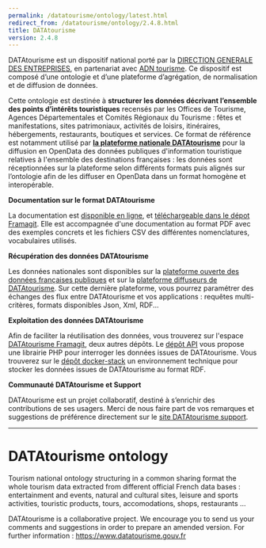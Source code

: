 ```yaml
---
permalink: /datatourisme/ontology/latest.html
redirect_from: /datatourisme/ontology/2.4.8.html
title: DATAtourisme
version: 2.4.8
---
```


DATAtourisme est un dispositif national porté par la [DIRECTION GENERALE DES ENTREPRISES](https://www.entreprises.gouv.fr/fr/la-direction-generale-des-entreprises-dge), en partenariat avec [ADN tourisme](https://www.adn-tourisme.fr/). Ce dispositif est composé d’une ontologie et d’une plateforme d’agrégation, de normalisation et de diffusion de données.

Cette ontologie est destinée à **structurer les données décrivant l’ensemble des points d’intérêts touristiques** recensés par les Offices de Tourisme, Agences Départementales et Comités Régionaux du Tourisme : fêtes et manifestations, sites patrimoniaux, activités de loisirs, itinéraires, hébergements, restaurants, boutiques et services. Ce format de référence est notamment utilisé par [**la plateforme nationale DATAtourisme**](https://www.datatourisme.gouv.fr/) pour la diffusion en OpenData des données publiques d'information touristique relatives à l'ensemble des destinations françaises : les données sont réceptionnées sur la plateforme selon différents formats puis alignés sur l’ontologie afin de les diffuser en OpenData dans un format homogène et interopérable.

**Documentation sur le format DATAtourisme**

La documentation est [disponible en ligne](https://www.datatourisme.gouv.fr/ontology/core/), et [téléchargeable dans le dépot Framagit](https://framagit.org/datatourisme/ontology/). Elle est accompagnée d'une documentation au format PDF avec des exemples concrets et les fichiers CSV des différentes nomenclatures, vocabulaires utilisés.

**Récupération des données DATAtourisme**

Les données nationales sont disponibles sur la [plateforme ouverte des données françaises publiques](https://www.data.gouv.fr/fr/datasets/datatourisme-la-base-nationale-des-donnees-du-tourisme-en-open-data/) et sur la [plateforme diffuseurs de DATAtourisme](https://diffuseur.datatourisme.gouv.fr/fr/login). Sur cette dernière plateforme, vous pourrez paramétrer des échanges des flux entre DATAtourisme et vos applications : requêtes multi-critères, formats disponibles Json, Xml, RDF... 

**Exploitation des données DATAtourisme**

Afin de faciliter la réutilisation des données, vous trouverez sur l'espace [DATAtourisme Framagit](https://framagit.org/datatourisme), deux autres dépôts. Le [dépôt API](https://framagit.org/datatourisme/api) vous propose une librairie PHP pour interroger les données issues de DATAtourisme. Vous trouverez sur le [dépôt docker-stack](https://framagit.org/datatourisme/docker-stack) un environnement technique pour stocker les données issues de DATAtourisme au format RDF.

**Communauté DATAtourisme et Support**

DATAtourisme est un projet collaboratif, destiné à s’enrichir des contributions de ses usagers. Merci de nous faire part de vos remarques et suggestions de préférence directement sur le [site DATAtourisme support](https://support.datatourisme.gouv.fr/).

---------------------------
# DATAtourisme ontology
Tourism national ontology structuring in a common sharing format the whole tourism data extracted from different official French data bases : entertainment and events, natural and cultural sites, leisure and sports activities, touristic products, tours, accomodations, shops, restaurants …

DATAtourisme is a collaborative project. We encourage you to send us your comments and suggestions in order to prepare an amended version. For further information : https://www.datatourisme.gouv.fr